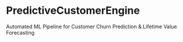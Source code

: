 # PredictiveCustomerEngine
Automated ML Pipeline for Customer Churn Prediction &amp; Lifetime Value Forecasting
